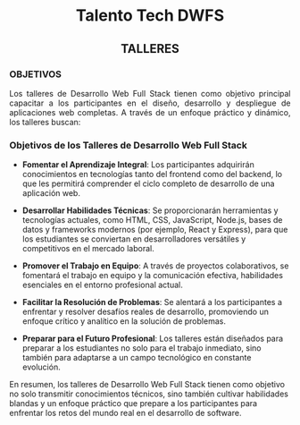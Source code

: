   <!--Titulo -->
<h1 align="center">
  Talento Tech DWFS
</h1>

<!--Subtitulo -->
<h2 align="center">
 TALLERES
</h2>
<!-- Objetivos -->
<h3>OBJETIVOS</h3>
<p align="justify">
Los talleres de Desarrollo Web Full Stack tienen como objetivo principal capacitar a los participantes en el diseño, desarrollo y despliegue de aplicaciones web completas. A través de un enfoque práctico y dinámico, los talleres buscan:
</p>

<!-- Listas en Markdown -->
### Objetivos de los Talleres de Desarrollo Web Full Stack

- **Fomentar el Aprendizaje Integral**: Los participantes adquirirán conocimientos en tecnologías tanto del frontend como del backend, lo que les permitirá comprender el ciclo completo de desarrollo de una aplicación web.

- **Desarrollar Habilidades Técnicas**: Se proporcionarán herramientas y tecnologías actuales, como HTML, CSS, JavaScript, Node.js, bases de datos y frameworks modernos (por ejemplo, React y Express), para que los estudiantes se conviertan en desarrolladores versátiles y competitivos en el mercado laboral.

- **Promover el Trabajo en Equipo**: A través de proyectos colaborativos, se fomentará el trabajo en equipo y la comunicación efectiva, habilidades esenciales en el entorno profesional actual.

- **Facilitar la Resolución de Problemas**: Se alentará a los participantes a enfrentar y resolver desafíos reales de desarrollo, promoviendo un enfoque crítico y analítico en la solución de problemas.

- **Preparar para el Futuro Profesional**: Los talleres están diseñados para preparar a los estudiantes no solo para el trabajo inmediato, sino también para adaptarse a un campo tecnológico en constante evolución.

En resumen, los talleres de Desarrollo Web Full Stack tienen como objetivo no solo transmitir conocimientos técnicos, sino también cultivar habilidades blandas y un enfoque práctico que prepare a los participantes para enfrentar los retos del mundo real en el desarrollo de software.


